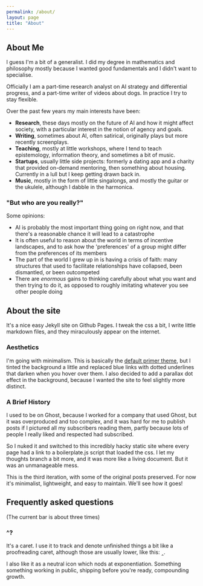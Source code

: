 ```yaml
---
permalink: /about/
layout: page
title: "About"
---
```


## About Me

I guess I'm a bit of a generalist. I did my degree in mathematics and philosophy mostly because I wanted good fundamentals and I didn't want to specialise.

Officially I am a part-time research analyst on AI strategy and differential progress, and a part-time writer of videos about dogs. In practice I try to stay flexible.

Over the past few years my main interests have been:
- **Research**, these days mostly on the future of AI and how it might affect society, with a particular interest in the notion of agency and goals.
- **Writing**, sometimes about AI, often satirical, originally plays but more recently screenplays.
- **Teaching**, mostly at little workshops, where I tend to teach epistemology, information theory, and sometimes a bit of music.
- **Startups**, usually little side projects: formerly a dating app and a charity that provided on-demand mentoring, then something about housing. Currently in a lull but I keep getting drawn back in.
- **Music**, mostly in the form of little singalongs, and mostly the guitar or the ukulele, although I dabble in the harmonica.

### "But who are you really?"

Some opinions:
- AI is probably the most important thing going on right now, and that there's a reasonable chance it will lead to a catastrophe
- It is often useful to reason about the world in terms of incentive landscapes, and to ask how the 'preferences' of a group might differ from the preferences of its members
- The part of the world I grew up in is having a crisis of faith: many structures that used to facilitate relationships have collapsed, been dismantled, or been outcompeted
- There are _enormous_ gains to thinking carefully about what you want and then trying to do it, as opposed to roughly imitating whatever you see other people doing

## About the site

It's a nice easy Jekyll site on Github Pages. I tweak the css a bit, I write little markdown files, and they miraculously appear on the internet.

### Aesthetics

I'm going with minimalism. This is basically the [default primer theme](https://github.com/pages-themes/primer), but I tinted the background a little and replaced blue links with dotted underlines that darken when you hover over them. I also decided to add a parallax dot effect in the background, because I wanted the site to feel slightly more distinct.

### A Brief History

I used to be on Ghost, because I worked for a company that used Ghost, but it was overproduced and too complex, and it was hard for me to publish posts if I pictured all my subscribers reading them, partly because lots of people I really liked and respected had subscribed.

So I nuked it and switched to this incredibly hacky static site where every page had a link to a boilerplate.js script that loaded the css. I let my thoughts branch a bit more, and it was more like a living document. But it was an unmanageable mess.

This is the third iteration, with some of the original posts preserved. For now it's minimalist, lightweight, and easy to maintain. We'll see how it goes!


## Frequently asked questions
(The current bar is about three times)

### ^?

It's a caret. I use it to track and denote unfinished things a bit like a proofreading caret, although those are usually lower, like this: ‸. 


I also like it as a neutral icon which nods at exponentiation. Something something working in public, shipping before you're ready, compounding growth.



